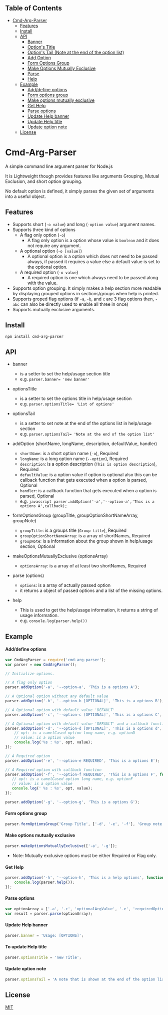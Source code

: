 ## Table of Contents

* [Cmd-Arg-Parser](#cmd-arg-parser)
  * [Features](#features)
  * [Install](#install)
  * [API](#api)
    * [Banner](#banner)
    * [Option's Title](#optionsTitle)
    * [Option's Tail (Note at the end of the option list)](#optionsTail)
    * [Add Option](#addOption)
    * [Form Options Group](#formOptionsGroup)
    * [Make Options Mutually Exclusive](#makeOptionsMutuallyExclusive)
    * [Parse](#parse)
    * [Help](#help)
  * [Example](#example)
    * [Add/define options](#add-options)
    * [Form options group](#options-group)
    * [Make options mutually exclusive](#mutually-exclusive-options)
    * [Get Help](#get-help)
    * [Parse options](#parse-options)
    * [Update Help banner](#update-help-banner)
    * [Update Help title](#update-help-title)
    * [Update option note](#update-help-note)
  * [License](#license)

Cmd-Arg-Parser
=====

A simple command line argument parser for Node.js

It is Lightweight though provides features like arguments Grouping, Mutual Exclusion, and short option grouping.

No default option is defined, it simply parses the given set of arguments into a useful object.

## Features
* Supports short (`-o value`) and long (`-option value`) argument names.
* Supports three kind of options
  * A flag only option (`-o`)
    * A flag only option is a option whose value is `boolean` and it does not require any argument.
  * A optional option (`-o [value]`)
    * A optional option is a option which does not need to be passed always, if passed it requires a value else a default value is set to the optional option.
  * A required option (`-o value`)
    * A required option is one which always need to be passed along with the value.
* Supports option grouping. It simply makes a help section more readable by displaying grouped options in sections/groups when help is printed.
* Supports groped flag options (if `-a`, `-b`, and `c` are 3 flag options then, `-abc` can also be directly used to enable all three in once)
* Supports mutually exclusive arguments.

## Install

```
npm install cmd-arg-parser
```

## API
* banner
  * is a setter to set the help/usage section title
  * e.g. `parser.banner= 'new banner'`

* optionsTitle
  * is a setter to set the options title in help/usage section
  * e.g. `parser.optionsTitle= 'List of options'`

* optionsTail
  * is a setter to set note at the end of the options list in help/usage section
  * e.g. `parser.optionsTail= 'Note at the end of the option list'`

* addOption (shortName, longName, description, defaultValue, handler)
  * `shortName`: is a short option name (`-o`), Required
  * `longName`: is a long option name (`--option`), Required
  * `description`: is a option description (`This is option description`), Required
  * `defaultValue`: is a option value if option is optional also this can be callback function that gets executed when a option is parsed, Optional
  * `handler`: is a callback function that gets executed when a option is parsed, Optional
  * e.g.
        ```javascript
        parser.addOption('-a','--option-a','This is a options A',callback);
        ```
* formOptionsGroup (groupTitle, groupOptionShortNameArray, groupNote)
  * `groupTitle`: is a groups title (`Group title`), Required
  * `groupOptionShortNameArray`: is a array of shortNames, Required
  * `groupNote`: is a information about the group shown in help/usage section, Optional

* makeOptionsMutuallyExclusive (optionsArray)
  * `optionsArray`: is a array of at least two shortNames, Required

* parse (options)
  * `options`: is a array of actually passed option
  * it returns a object of passed options and a list of the missing options.

* help
  * This is used to get the help/usage information, it returns a string of usage information.
  * e.g. `console.log(parser.help())`

## Example

#### Add/define options
```javascript
var CmdArgParser = require('cmd-arg-parser');
var parser = new CmdArgParser();

// Initialize options.

// A flag only option
parser.addOption('-a', '--option-a', 'This is a options A');

// A Optional option without any default value
parser.addOption('-b', '--option-b [OPTIONAL]', 'This is a options B');

// A Optional option with default value 'DEFAULT'
parser.addOption('-c', '--option-c [OPTIONAL]', 'This is a options C', 'DEFAULT');

// A Optional option with default value 'DEFAULT' and a callback function
parser.addOption('-d', '--option-d [OPTIONAL]', 'This is a options d', 'DEFAULT', function (opt, value) {
    // opt: is a camelCased option long name, e.g. optionD
    // value: is a option value
    console.log('%s : %s', opt, value);
});

// A Required option
parser.addOption('-e', '--option-e REQUIRED', 'This is a options E');

// A Required option with callback function
parser.addOption('-f', '--option-f REQUIRED', 'This is a options F', function (opt, value) {
   // opt: is a camelCased option long name, e.g. optionF
   // value: is a option value
   console.log(' %s : %s', opt, value);
});

parser.addOption('-g', '--option-g', 'This is a options G');
```

#### Form options group
```javascript
parser.formOptionsGroup('Group Title', ['-d', '-e', '-f'], 'Group note');
```

#### Make options mutually exclusive
```javascript
parser.makeOptionsMutuallyExclusive(['-a', '-g']);
```
* Note: Mutually exclusive options must be either Required or Flag only.


#### Get Help
```javascript
parser.addOption('-h', '--option-h', 'This is a help options', function () {
    console.log(parser.help());
});
```

#### Parse options
```javascript
var optionArray = ['-a', '-c', 'optionalArgValue', '-e', 'requiredOptionValue'];
var result = parser.parse(optionArray);
```

#### Update Help banner
```javascript
parser.banner = 'Usage: [OPTIONS]';
```

#### To update Help title
```javascript
parser.optionsTitle = 'new Title';
```

#### Update option note
```javascript
parser.optionsTail = 'A note that is shown at the end of the option list';
```

## License
[MIT](http://en.wikipedia.org/wiki/MIT_License)